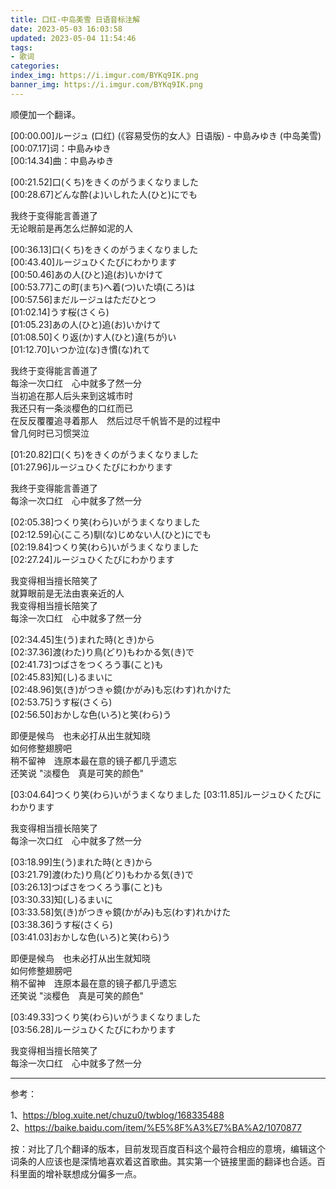 ```yaml
---
title: 口红-中岛美雪 日语音标注解
date: 2023-05-03 16:03:58
updated: 2023-05-04 11:54:46
tags:
- 歌词
categories:
index_img: https://i.imgur.com/BYKq9IK.png
banner_img: https://i.imgur.com/BYKq9IK.png
---
```


顺便加一个翻译。

\[00:00.00\]ルージュ (口红) (《容易受伤的女人》日语版) - 中島みゆき (中岛美雪)  
\[00:07.17\]词：中島みゆき  
\[00:14.34\]曲：中島みゆき

\[00:21.52\]口(くち)をきくのがうまくなりました  
\[00:28.67\]どんな酔(よ)いしれた人(ひと)にでも

我终于变得能言善道了  
无论眼前是再怎么烂醉如泥的人

\[00:36.13\]口(くち)をきくのがうまくなりました  
\[00:43.40\]ルージュひくたびにわかります  
\[00:50.46\]あの人(ひと)追(お)いかけて  
\[00:53.77\]この町(まち)へ着(つ)いた頃(ころ)は  
\[00:57.56\]まだルージュはただひとつ  
\[01:02.14\]うす桜(さくら)  
\[01:05.23\]あの人(ひと)追(お)いかけて  
\[01:08.50\]くり返(か)す人(ひと)違(ちが)い  
\[01:12.70\]いつか泣(な)き慣(な)れて

我终于变得能言善道了  
每涂一次口红　心中就多了然一分  
当初追在那人后头来到这城市时  
我还只有一条淡樱色的口红而已  
在反反覆覆追寻着那人　然后过尽千帆皆不是的过程中  
曾几何时已习惯哭泣

\[01:20.82\]口(くち)をきくのがうまくなりました  
\[01:27.96\]ルージュひくたびにわかります

我终于变得能言善道了  
每涂一次口红　心中就多了然一分

\[02:05.38\]つくり笑(わら)いがうまくなりました  
\[02:12.59\]心(こころ)馴(な)じめない人(ひと)にでも  
\[02:19.84\]つくり笑(わら)いがうまくなりました  
\[02:27.24\]ルージュひくたびにわかります

我变得相当擅长陪笑了  
就算眼前是无法由衷亲近的人  
我变得相当擅长陪笑了  
每涂一次口红　心中就多了然一分

\[02:34.45\]生(う)まれた時(とき)から  
\[02:37.36\]渡(わた)り鳥(どり)もわかる気(き)で  
\[02:41.73\]つばさをつくろう事(こと)も  
\[02:45.83\]知(し)るまいに  
\[02:48.96\]気(き)がつきゃ鏡(かがみ)も忘(わす)れかけた  
\[02:53.75\]うす桜(さくら)  
\[02:56.50\]おかしな色(いろ)と笑(わら)う

即便是候鸟　也未必打从出生就知晓  
如何修整翅膀吧  
稍不留神　连原本最在意的镜子都几乎遗忘  
还笑说 "淡樱色　真是可笑的颜色" 

\[03:04.64\]つくり笑(わら)いがうまくなりました
\[03:11.85\]ルージュひくたびにわかります

我变得相当擅长陪笑了  
每涂一次口红　心中就多了然一分

\[03:18.99\]生(う)まれた時(とき)から  
\[03:21.79\]渡(わた)り鳥(どり)もわかる気(き)で  
\[03:26.13\]つばさをつくろう事(こと)も  
\[03:30.33\]知(し)るまいに  
\[03:33.58\]気(き)がつきゃ鏡(かがみ)も忘(わす)れかけた  
\[03:38.36\]うす桜(さくら)  
\[03:41.03\]おかしな色(いろ)と笑(わら)う

即便是候鸟　也未必打从出生就知晓  
如何修整翅膀吧  
稍不留神　连原本最在意的镜子都几乎遗忘  
还笑说 "淡樱色　真是可笑的颜色" 

\[03:49.33\]つくり笑(わら)いがうまくなりました  
\[03:56.28\]ルージュひくたびにわかります

我变得相当擅长陪笑了  
每涂一次口红　心中就多了然一分

---

参考：

1、<https://blog.xuite.net/chuzu0/twblog/168335488>  
2、<https://baike.baidu.com/item/%E5%8F%A3%E7%BA%A2/1070877>

按：对比了几个翻译的版本，目前发现百度百科这个最符合相应的意境，编辑这个词条的人应该也是深情地喜欢着这首歌曲。其实第一个链接里面的翻译也合适。百科里面的增补联想成分偏多一点。

